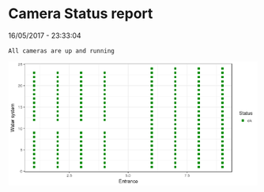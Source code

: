Camera Status report
================
16/05/2017 - 23:33:04

    All cameras are up and running

![](camreport_files/figure-markdown_github/unnamed-chunk-2-1.png)
